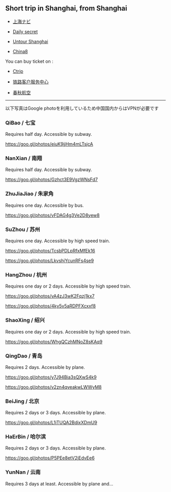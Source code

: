 ## Short trip in Shanghai, from Shanghai

- [上海ナビ](http://www.shanghainavi.com/)

- [Daily secret](http://china.dailysecret.com/shanghai/en#.VZseQvntn84)

- [Untour Shanghai](http://untourshanghai.com/)

- [China8](http://china8.jp/)


You can buy ticket on :

- [Ctrip](www.ctrip.com)

- [铁路客户服务中心](http://www.12306.cn/mormhweb/)

- [春秋航空](www.ch.com)


---
以下写真はGoogle photoを利用しているため中国国内からはVPNが必要です


### QiBao / 七宝

Requires half day. Accessible by subway.

https://goo.gl/photos/eiuK9jjHm4mLTsjcA


### NanXian / 南翔

Requires half day. Accessible by subway.

https://goo.gl/photos/Gzhct3E9VgzWNsFd7


### ZhuJiaJiao / 朱家角

Requires one day. Accessible by bus.

https://goo.gl/photos/vFDAG4g3Ve2D8yew8


### SuZhou / 苏州

Requires one day. Accessible by high speed train.

https://goo.gl/photos/TcsbPDLpRfxMfEk16

https://goo.gl/photos/LkvshjYcunRFs4se9


### HangZhou / 杭州

Requires one day or 2 days. Accessible by high speed train.

https://goo.gl/photos/vA4zJ3wK2Fqzj1kx7

https://goo.gl/photos/4ky5v5aRDPFXcxxf8


### ShaoXing / 绍兴

Requires one day or 2 days. Accessible by high speed train.

https://goo.gl/photos/WhgQCzhMNoZ8sKAq9


### QingDao / 青岛

Requires 2 days. Accessible by plane.

https://goo.gl/photos/y7J94Bia3sQXwS4k9

https://goo.gl/photos/v2zn4qyeakwLWWyM8


### BeiJing / 北京

Requires 2 days or 3 days. Accessible by plane.

https://goo.gl/photos/L1iTUQA2BdixXDmU9


### HaErBin / 哈尔滨

Requires 2 days or 3 days. Accessible by plane.

https://goo.gl/photos/P5PEe8etV2jEdvEe6


### YunNan / 云南

Requires 3 days at least. Accessible by plane and...


